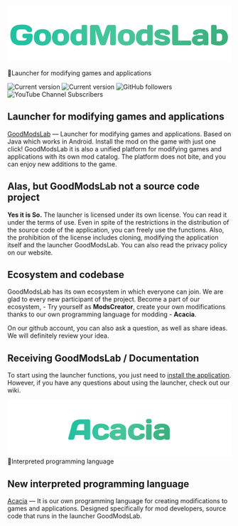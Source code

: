 ![GoodModsLab](GoodModsLab/title_logo.png)

🍏Launcher for modifying games and applications

![Current version](https://img.shields.io/badge/GoodModsLab-v0.1.0-%2330BF84) ![Current version](https://img.shields.io/badge/Acacia-v0.1425b-%2330BF84)
![GitHub followers](https://img.shields.io/github/followers/GoodModsLab-Official?style=social) 
![YouTube Channel Subscribers](https://img.shields.io/youtube/channel/subscribers/UCWMQHUQ3-Of_pYqNvXZHqFQ?style=social)

<a name="Introduction"></a> 
## Launcher for modifying games and applications
[GoodModsLab](https://GoodModsLab-official.github.io) — Launcher for modifying games and applications. Based on Java which works in Android. Install the mod on the game with just one click!
 GoodModsLab it is also a unified platform for modifying games and applications with its own mod catalog.
The platform does not bite, and you can enjoy new additions to the game.

<a name="Source"></a>
## Alas, but GoodModsLab not a source code project
__Yes it is So.__ The launcher is licensed under its own license. You can read it under the terms of use. Even in spite of the restrictions in the distribution of the source code of the application, you can freely use the functions.
Also, the prohibition of the license includes cloning, modifying the application itself and the launcher GoodModsLab. You can also read the privacy policy on our website. 

<a name="System"></a>
## Ecosystem and codebase
GoodModsLab has its own ecosystem in which everyone can join. We are glad to every new participant of the project. 
Become a part of our ecosystem, - Try yourself as __ModsCreator__, create your own modifications thanks to our own programming language for modding - __Acacia__.

On our github account, you can also ask a question, as well as share ideas. We will definitely review your idea.

<a name="Docs"></a>
## Receiving GoodModsLab / Documentation

To start using the launcher functions, you just need to [install the application](https://goodmodslab-official.github.io). 
However, if you have any questions about using the launcher, check out our wiki.


![Acacia](GoodModsLab/title_logo_acacia.png)
💚Interpreted programming language

<a name="Introduction Acacia"></a>
## New interpreted programming language
[Acacia](https://goodmodslab-official.github.io) — It is our own programming language for creating modifications to games and applications. Designed specifically for mod developers, source code that runs in the launcher GoodModsLab.


